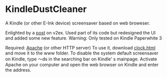 # KindleDustCleaner
A Kindle (or other E-Ink device) screensaver based on web broweser.

Enlighted by a [post](https://www.v2ex.com/t/525658) on v2ex. Used part of its code but redesigned the UI and added some new feature.
Warning: Only tested on Kindle Paperwhite 3

Required: [Apache](http://httpd.apache.org/) (or other HTTP server)
To use it, download [clock.html](https://github.com/Cleverambo/KindleDustCleaner/blob/master/clock.html) and move it to the www folder.
To disable the system default screensaver on Kindle, type ～ds in the searching bar on Kindle' s mainpage.
Activate Apache on your computer and open the web browser on Kindle and enter the address.
